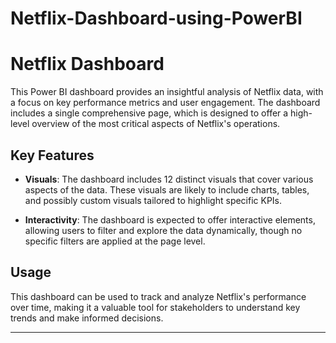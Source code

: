 # Netflix-Dashboard-using-PowerBI

# Netflix Dashboard

This Power BI dashboard provides an insightful analysis of Netflix data, with a focus on key performance metrics and user engagement. The dashboard includes a single comprehensive page, which is designed to offer a high-level overview of the most critical aspects of Netflix's operations.

## Key Features

- **Visuals**: The dashboard includes 12 distinct visuals that cover various aspects of the data. These visuals are likely to include charts, tables, and possibly custom visuals tailored to highlight specific KPIs.
  
- **Interactivity**: The dashboard is expected to offer interactive elements, allowing users to filter and explore the data dynamically, though no specific filters are applied at the page level.

## Usage

This dashboard can be used to track and analyze Netflix's performance over time, making it a valuable tool for stakeholders to understand key trends and make informed decisions.

---

